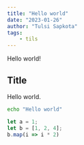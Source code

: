 ```yaml
---
title: "Hello world"
date: "2023-01-26"
author: "Tulsi Sapkota"
tags:
    - tils
---
```


Hello world!

## Title

Hello world.

```bash
echo "Hello world"
```

```javascript
let a = 1;
let b = [1, 2, 4];
b.map(i => i * 2)
```
